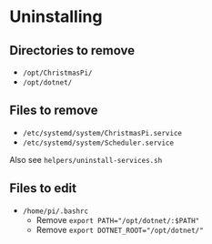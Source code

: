 # Uninstalling

## Directories to remove

- `/opt/ChristmasPi/`
- `/opt/dotnet/`

## Files to remove

- `/etc/systemd/system/ChristmasPi.service`
- `/etc/systemd/system/Scheduler.service`

Also see `helpers/uninstall-services.sh`

## Files to edit

- `/home/pi/.bashrc`
    - Remove `export PATH="/opt/dotnet/:$PATH"`
    - Remove `export DOTNET_ROOT="/opt/dotnet/"`